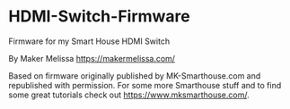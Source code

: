 # HDMI-Switch-Firmware
Firmware for my Smart House HDMI Switch

By Maker Melissa
https://makermelissa.com/

Based on firmware originally published by MK-Smarthouse.com and republished with permission. For some more Smarthouse stuff and to find some great tutorials check out https://www.mksmarthouse.com/.
